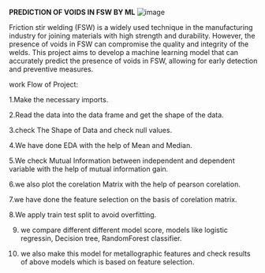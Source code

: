 **PREDICTION OF VOIDS IN FSW BY ML**
![image](https://github.com/Namog0916/Prediction-of-Voids-in-FSW-by-Machine-Learning-Project/assets/126410835/7c5b3475-00c1-4665-8527-9c46155c9b3f)

Friction stir welding (FSW) is a widely used technique in the manufacturing industry for joining materials with high strength and durability. However, the presence of voids in FSW can compromise the quality and integrity of the welds. This project aims to develop a machine learning model that can accurately predict the presence of voids in FSW, allowing for early detection and preventive measures.


work Flow of Project:

1.Make the necessary imports.

2.Read the data into the data frame and get the shape of the data.

3.check The Shape of Data and check null values.

4.We have done EDA with the help of Mean and Median.

5.We check Mutual Information between independent and dependent variable with the help of mutual information gain.

6.we also plot the corelation Matrix with the help of pearson corelation.

7.we have done the feature selection on the basis of corelation matrix.

8.We apply train test split to avoid overfitting.

9. we compare different different model score, models like logistic regressin, Decision tree, RandomForest classifier.

10. we also make this model for metallographic features and check results of above models which is based on feature selection.
